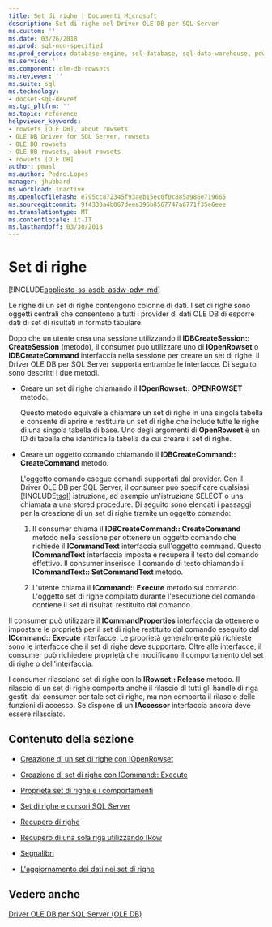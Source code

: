 ```yaml
---
title: Set di righe | Documenti Microsoft
description: Set di righe nel Driver OLE DB per SQL Server
ms.custom: ''
ms.date: 03/26/2018
ms.prod: sql-non-specified
ms.prod_service: database-engine, sql-database, sql-data-warehouse, pdw
ms.service: ''
ms.component: ole-db-rowsets
ms.reviewer: ''
ms.suite: sql
ms.technology:
- docset-sql-devref
ms.tgt_pltfrm: ''
ms.topic: reference
helpviewer_keywords:
- rowsets [OLE DB], about rowsets
- OLE DB Driver for SQL Server, rowsets
- OLE DB rowsets
- OLE DB rowsets, about rowsets
- rowsets [OLE DB]
author: pmasl
ms.author: Pedro.Lopes
manager: jhubbard
ms.workload: Inactive
ms.openlocfilehash: e795cc872345f93aeb15ec0f0c885a986e719665
ms.sourcegitcommit: 9f4330a4b067deea396b8567747a6771f35e6eee
ms.translationtype: MT
ms.contentlocale: it-IT
ms.lasthandoff: 03/30/2018
---
```

# <a name="rowsets"></a>Set di righe
[!INCLUDE[appliesto-ss-asdb-asdw-pdw-md](../../../includes/appliesto-ss-asdb-asdw-pdw-md.md)]

  Le righe di un set di righe contengono colonne di dati. I set di righe sono oggetti centrali che consentono a tutti i provider di dati OLE DB di esporre dati di set di risultati in formato tabulare.  
  
 Dopo che un utente crea una sessione utilizzando il **IDBCreateSession:: CreateSession** (metodo), il consumer può utilizzare uno di **IOpenRowset** o **IDBCreateCommand** interfaccia nella sessione per creare un set di righe. Il Driver OLE DB per SQL Server supporta entrambe le interfacce. Di seguito sono descritti i due metodi.  
  
-   Creare un set di righe chiamando il **IOpenRowset:: OPENROWSET** metodo.  
  
     Questo metodo equivale a chiamare un set di righe in una singola tabella e consente di aprire e restituire un set di righe che include tutte le righe di una singola tabella di base. Uno degli argomenti di **OpenRowset** è un ID di tabella che identifica la tabella da cui creare il set di righe.  
  
-   Creare un oggetto comando chiamando il **IDBCreateCommand:: CreateCommand** metodo.  
  
     L'oggetto comando esegue comandi supportati dal provider. Con il Driver OLE DB per SQL Server, il consumer può specificare qualsiasi [!INCLUDE[tsql](../../../includes/tsql-md.md)] istruzione, ad esempio un'istruzione SELECT o una chiamata a una stored procedure. Di seguito sono elencati i passaggi per la creazione di un set di righe tramite un oggetto comando:  
  
    1.  Il consumer chiama il **IDBCreateCommand:: CreateCommand** metodo nella sessione per ottenere un oggetto comando che richiede il **ICommandText** interfaccia sull'oggetto command. Questo **ICommandText** interfaccia imposta e recupera il testo del comando effettivo. Il consumer inserisce il comando di testo chiamando il **ICommandText:: SetCommandText** metodo.  
  
    2.  L'utente chiama il **ICommand:: Execute** metodo sul comando. L'oggetto set di righe compilato durante l'esecuzione del comando contiene il set di risultati restituito dal comando.  
  
 Il consumer può utilizzare il **ICommandProperties** interfaccia da ottenere o impostare le proprietà per il set di righe restituito dal comando eseguito dal **ICommand:: Execute** interfacce. Le proprietà generalmente più richieste sono le interfacce che il set di righe deve supportare. Oltre alle interfacce, il consumer può richiedere proprietà che modificano il comportamento del set di righe o dell'interfaccia.  
  
 I consumer rilasciano set di righe con la **IRowset:: Release** metodo. Il rilascio di un set di righe comporta anche il rilascio di tutti gli handle di riga gestiti dal consumer per tale set di righe, ma non comporta il rilascio delle funzioni di accesso. Se dispone di un **IAccessor** interfaccia ancora deve essere rilasciato.  
  
## <a name="in-this-section"></a>Contenuto della sezione  
  
-   [Creazione di un set di righe con IOpenRowset](../../oledb/ole-db-rowsets/creating-a-rowset-with-iopenrowset.md)  
  
-   [Creazione di set di righe con ICommand:: Execute](../../oledb/ole-db-rowsets/creating-rowsets-with-icommand-execute.md)  
  
-   [Proprietà set di righe e i comportamenti](../../oledb/ole-db-rowsets/rowset-properties-and-behaviors.md)  
  
-   [Set di righe e cursori SQL Server](../../oledb/ole-db-rowsets/rowsets-and-sql-server-cursors.md)  
  
-   [Recupero di righe](../../oledb/ole-db-rowsets/fetching-rows.md)  
  
-   [Recupero di una sola riga utilizzando IRow](../../oledb/ole-db-rowsets/fetching-a-single-row-with-irow.md)  
  
-   [Segnalibri](../../oledb/ole-db-rowsets/bookmarks.md)  
  
-   [L'aggiornamento dei dati nei set di righe](../../oledb/ole-db-rowsets/updating-data-in-rowsets.md)  
  
## <a name="see-also"></a>Vedere anche  
 [Driver OLE DB per SQL Server &#40;OLE DB&#41;](../../oledb/ole-db/oledb-driver-for-sql-server-ole-db.md)  
  
  

